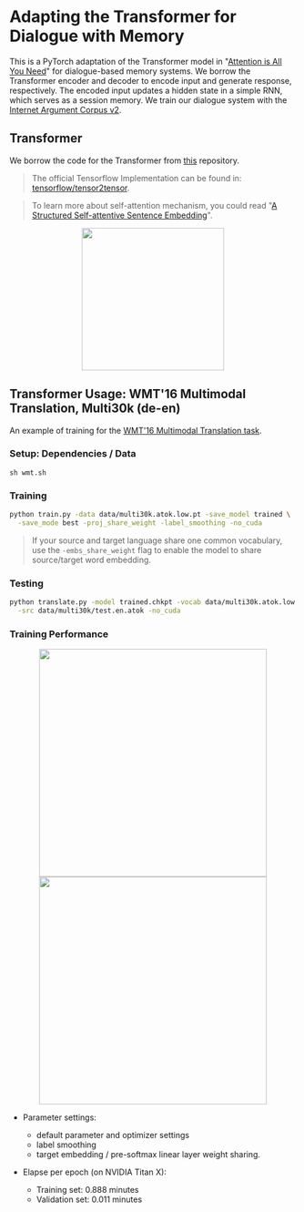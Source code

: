 # Adapting the Transformer for Dialogue with Memory
This is a PyTorch adaptation of the Transformer model in "[Attention is All You Need](https://arxiv.org/abs/1706.03762)" for dialogue-based memory systems. We borrow the Transformer encoder and decoder to encode input and generate response, respectively. The encoded input updates a hidden state in a simple RNN, which serves as a session memory. We train our dialogue system with the [Internet Argument Corpus v2](https://nlds.soe.ucsc.edu/iac2).

## Transformer
We borrow the code for the Transformer from [this](https://github.com/jadore801120/attention-is-all-you-need-pytorch) repository.

> The official Tensorflow Implementation can be found in: [tensorflow/tensor2tensor](https://github.com/tensorflow/tensor2tensor/blob/master/tensor2tensor/models/transformer.py).

> To learn more about self-attention mechanism, you could read "[A Structured Self-attentive Sentence Embedding](https://arxiv.org/abs/1703.03130)".

<p align="center">
<img src="http://imgur.com/1krF2R6.png" width="250">
</p>

## Transformer Usage: WMT'16 Multimodal Translation, Multi30k (de-en)
An example of training for the [WMT'16 Multimodal Translation task](http://www.statmt.org/wmt16/multimodal-task.html).

### Setup: Dependencies / Data
```
sh wmt.sh
``` 

### Training
```bash
python train.py -data data/multi30k.atok.low.pt -save_model trained \
  -save_mode best -proj_share_weight -label_smoothing -no_cuda
```
> If your source and target language share one common vocabulary, use the `-embs_share_weight` flag to enable the model to share source/target word embedding. 

### Testing
```bash
python translate.py -model trained.chkpt -vocab data/multi30k.atok.low.pt \
  -src data/multi30k/test.en.atok -no_cuda
```

### Training Performance
<p align="center">
<img src="https://imgur.com/rKeP1bb.png" width="400">
<img src="https://imgur.com/9je3X6U.png" width="400">
</p>

- Parameter settings:
  - default parameter and optimizer settings
  - label smoothing 
  - target embedding / pre-softmax linear layer weight sharing. 

- Elapse per epoch (on NVIDIA Titan X):
  - Training set: 0.888 minutes
  - Validation set: 0.011 minutes

